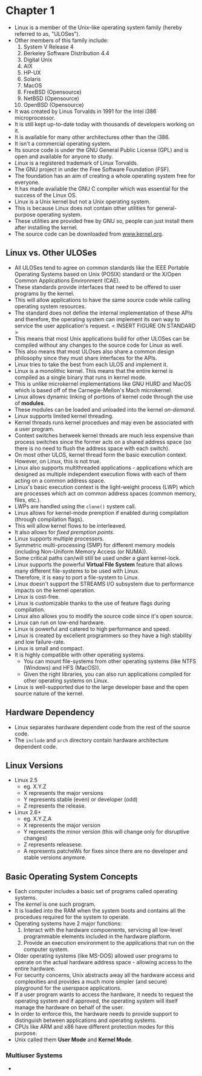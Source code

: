 # Chapter 1

- Linux is a member of the Unix-like operating system family (hereby referred to as, "ULOSes").
- Other members of this family include:
  1. System V Release 4
  2. Berkeley Software Distribution 4.4
  3. Digital Unix
  4. AIX
  5. HP-UX
  6. Solaris
  7. MacOS
  8. FreeBSD (Opensource)
  9. NetBSD (Opensource)
  10. OpenBSD (Opensource)
- It was created by Linus Torvalds in 1991 for the Intel i386 microprocessor.
- It is still kept up-to-date today with thousands of developers working on it.
- It is available for many other architectures other than the i386.
- It isn't a commercial operating system.
- Its source code is under the GNU General Public License (GPL) and is open and available for anyone to study.
- _Linux_ is a registered trademark of Linux Torvalds.
- The GNU project in under the Free Software Foundation (FSF).
- The foundation has an aim of creating a whole operating system free for everyone.
- It has made available the GNU C compiler which was essential for the success of the Linux OS.
- Linux is a Unix kernel but not a Unix operating system.
- This is because Linux does not contain other utilities for general-purpose operating system.
- These utilities are provided free by GNU so, people can just install them after installing the kernel.
- The source code can be downloaded from www.kernel.org.

## Linux vs. Other ULOSes
- All ULOSes tend to agree on common standards like the IEEE Portable Operating Systems based on Unix (POSIX) standard or the X/Open Common Applications Environment (CAE).
- These standards provide interfaces that need to be offered to user programs by the kernel.
- This will allow applications to have the same source code while calling operating system resources.
- The standard does not define the internal implementation of these APIs and therefore, the operating system can implement its own way to service the user application's request.
< INSERT FIGURE ON STANDARD >
- This means that most Unix applications build for other ULOSes can be compiled without any changes to the source code for Linux as well.
- This also means that most ULOses also share a common design philosophy since they must share interfaces for the APIs.
- Linux tries to take the best from each ULOS and implement it.
- Linux is a monolithic kernel. This means that the entire kernel is compiled as a single binary that runs in kernel mode.
- This is unlike microkernel implementations like GNU HURD and MacOS which is based off of the Carnegie-Mellon's Mach microkernel.
- Linux allows dynamic linking of portions of kernel code through the use of **modules**.
- These modules can be loaded and unloaded into the kernel _on-demand_.
- Linux supports limited kernel threading.
- Kernel threads runs kernel procedues and may even be associated with a user program.
- Context switches betweek kernel threads are much less expensive than process switches since the former acts on a shared address space (so there is no need to flush the address space with each switch).
- On most other ULOS, kernel thread form the basic execution context. However, on Linux, this is not true.
- Linux also supports multithreaded applications - applications which are designed as multiple independent execution flows with each of them acting on a common address space.
- Linux's basic execution context is the light-weight process (LWP) which are processes which act on common address spaces (common memory, files, etc.).
- LWPs are handled using the `clone()` system call.
- Linux allows for kernel-mode premption if enabled during compilation (through compilation flags).
- This will allow kernel flows to be interleaved.
- It also allows for _fixed premption points_.
- Linux supports multiple processors.
- Symmetric multi-processing (SMP) for different memory models (including Non-Uniform Memory Access (or NUMA)).
- Some critical paths can/will still be used under a giant kernel-lock.
- Linux supports the powerful **Virtual File System** feature that allows many different file-systems to be used with Linux.
- Therefore, it is easy to port a file-system to Linux.
- Linux doesn't support the STREAMS I/O subsystem due to performance impacts on the kernel operation.
- Linux is cost-free.
- Linux is customizable thanks to the use of feature flags during compilation.
- Linux also allows you to modify the source code since it's open source.
- Linux can run on low-end hardware.
- Linux is powerful and catered to high performance and speed.
- Linux is created by excellent programmers so they have a high stability and low failure-rate.
- Linux is small and compact.
- It is highly compatible with other operating systems.
  - You can mount file-systems from other operating systems (like NTFS (Windows) and HFS (MacOS)).
  - Given the right libraries, you can also run applications compiled for other operating systems on Linux.
- Linux is well-supported due to the large developer base and the open source nature of the kernel.

## Hardware Dependency
- Linux separates hardware dependent code from the rest of the source code.
- The `include` and `arch` directory contain hardware architecture dependent code.

## Linux Versions
- Linux 2.5
  - eg. X.Y.Z
  - X represents the major versions
  - Y represents stable (even) or developer (odd)
  - Z represents the release.
- Linux 2.6+
  - eg. X.Y.Z.A
  - X represents the major version
  - Y represents the minor version (this will change only for disruptive changes)
  - Z represents releasese.
  - A represents patcheWs for fixes since there are no developer and stable versions anymore.

## Basic Operating System Concepts
- Each computer includes a basic set of programs called operating systems.
- The *kernel* is one such program.
- It is loaded into the RAM when the system boots and contains all the procedues required for the system to operate.
- Operating systems have 2 major functions:
  1. Interact with the hardware compoenents, servicing all low-level programmable elements included in the hardware platform.
  2. Provide an execution environment to the applications that run on the computer system.
- Older operating systems (like MS-DOS) allowed user programs to operate on the actual hardware address space - allowing access to the entire hardware.
- For security concerns, Unix abstracts away all the hardware access and complexities and provides a much more simpler (and secure) playground for the userspace applications.
- If a user program wants to access the hardware, it needs to request the operating system and if approved, the operating system will itself manage the hardware on behalf of the user.
- In order to enforce this, the hardware needs to provide support to distinguish between applications and operating systems.
- CPUs like ARM and x86 have different protection modes for this purpose.
- Unix called them **User Mode** and **Kernel Mode**.

### Multiuser Systems
-
